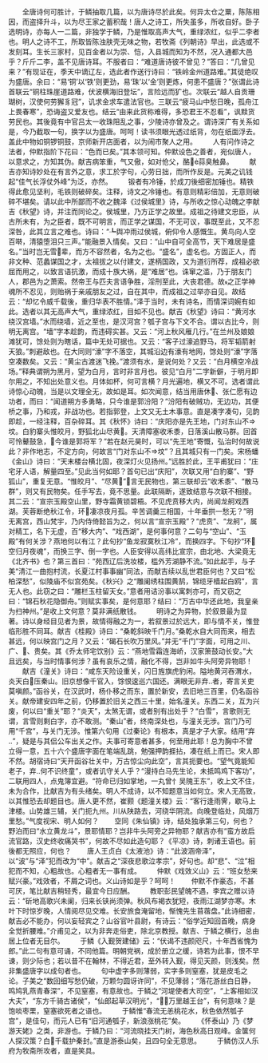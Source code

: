 <!-- { "loadSidebar": true } -->
　　全唐诗何可胜计，于鳞抽取几篇，以为唐诗尽於此矣。何异太仓之粟，陈陈相因，而盗择升斗，以为尽王家之蓄积哉！唐人之诗工，所失虽多，所收自好。卧子选明诗，亦每人一二篇，非独学于鳞，乃是惟取高声大气，重绿浓红，似乎二李者也。明人之诗不工，所取皆陈浊肤壳无味之物，若牧斋《列朝诗》早出，此选或不发刻耳。生长三家村，见百金者以为崇、恺，入县城而知为不然，况入通都大邑乎？斤斤二李，盖不见唐诗耳。不服者曰：“难道唐诗彼不曾见？”答曰：“几曾见来？”有现证在，季天中谪辽左，选此者作送行诗曰：“铁岭金州道路难。”其徒绝叹为盛唐。余曰：“易‘铜’以‘铁’则更劲，易‘珠’以‘金’则更炼，何患不盛唐？”张谓此诗首联云“铜柱珠崖道路难，伏波横海旧登坛”，言险远而犷也。次联云“越人自贡珊瑚树，汉使何劳獬豸冠”，讥求金求车遣法官也。三联云“疲马山中愁日晚，孤舟江上畏春寒”，恐诲盗又爱友也。结云“由来此货称难得，多恐君王不忍看”，讽黩货劳民也。其後竟有中官吕太一收珠阻乱之事，少陵诗亦曾及之。谓诗深广有关系如是，今乃截取一句，换字以为盛唐。呵呵！读书须眼光透过纸背，勿在纸面浮去。盖此中物如铜锣铜鼓，京师新开店面者，以为闹市聚人之用。
　　人有问作诗之法者，仲默指阶下花曰：“色而已矣。”其本领可知。仲默设色之善者，宛似唐人，以意求之，方知其伪。献吉病笨重，气又傲，如对伧父，酪蒜臭触鼻。
　　献吉亦知诗妙处在有言外之意，求工於字句，心劳日拙，而所作反是。元美之讥钱起“佳气长浮仗外峰”为泛，亦然。
　　锻者有冷锤，於成刀後细密加锤也。精铁得此愈见坚利，毛铁则破碎矣。注释，诗文之冷锤也。有意则精彩倍加，无意则破碎不堪矣。请以此中所鄙而不收之魏泽《过侯城里》诗，与所收之惊心动魄之李献吉《秋望》诗，并注而同论之。侯城里，乃方正学之故里。成祖之待建文忠臣，从古所未有，为之臣者，既不可明言，而正学之谋国，不无可议，事既至此，又不忍深咎，此其立言之难也。诗曰：“┺舆冲雨过侯城，俯仰令人感慨生。黄鸟向人空百啭，清猿堕泪只三声。”能融景入情矣。又曰：“山中自可全高节，天下难居是盛名。”当时岂无雪辈，而方不容然者，名为之也。“盛名”，虚名也。方固正人，而非文种、范蠡谋国之才，太祖拔之以付建文，遂柄国政，又为道衍所荐，成祖必欲屈而用之，以致言语抗激，而成十族大祸，是“难居”也。诛窜之滥，乃于朋友门人，郡邑为之萧索。然帝王与匹夫言语争胜，淫刑至此，大丧君德。故之正学神魂所不忍见，则贻祸于亲戚朋友之过，自在其中，而成祖之过举亦自见。故结云：“却忆令威千载後，重归华表不胜情。”泽于当时，未有诗名，而情深词婉有如此。选者以其无高声大气，重绿浓红，目如不见也。献吉《秋望》诗曰：“黄河水绕汉宫墙。”水而绕墙，近之至也，是汉河宫？瓠子宫与下文不合。谓以古比今，则明无离宫。“墙”字本趁韵，而违碍实甚。又云：“河上秋风雁几行。”在兰州及娘娘滩犹可，馀处则为瞎话，篇中无处可据也。又云：“客子过濠追野马，将军韬箭射天狼。”刺避敌也。在大同则“濠”字不落空，其城沿边有濠有地网，馀处则“濠”字落空凑数矣。又云：“黄尘古渡迷飞挽。”渡须有水，是说何处？又云：“白月横空冷战场。”释典谓朔为黑月，望为白月，言时非言月也。彼见“白月”二字新僻，于明月即尔用之，不知出处意义也。月体如杯，何可言横？月光遍地，横又不可。选者谓此诗惊心动魄，当是以文理全无，故如是耳。如次闻意，结当用唐休、张仁愿有边功者，而曰：“闻道朔方多勇略，只今谁是郭汾阳？”汾阳有破贼功，无边功，其便桥之事，乃和戎，非战功也。若指郭登，上文又无土木事意。直是凑字凑句，见韵即趁，一经注释，百杂碎耳。其《秋怀》诗曰：“庆阳亦是先王地，门对东山不坟。白豹寨头惟皎月，野狐北山尽黄。天清障塞收禾黍，日落溪山散马群。回首可怜鼙鼓急，今谁是郭将军？”若在赵元昊时，可以“先王地”寄慨，弘治时何故说此？非作地志，不定方向，何故言“门对东山不坟”？且其城只有一门矣。宋杨蟠《金山》诗曰：“天末楼台横北固，夜深灯火见扬州。”远胜於此，王平甫犹曰：“庄宅牙人语，解量四至。”见此当何如耶？首句已出“庆阳”，次联又用“白豹寨”、“野狐山”，重复无意。“惟皎月”、“尽黄”，言无民物也，第三联却云“收禾黍”、“散马群”，则又有民物矣。任手写去，竟不思量。此联隔断，遂致结意与次联不相接。其二云：“宣宗玉殿空山里，野寺霜黄锁碧梧。不见虎贲移大内，尚闻龙舸戏西湖。芙蓉断绝秋江令，环凄凉夜月孤。辛苦调羹三相国，十年垂拱一愁无？”明无离宫，西山梵宇，乃内侍倚懿旨为之，何以言“宣宗玉殿”？“虎贲”、“龙舸”，属对精工，名下无虚，百“移大内”、“戏西湖”，是何事何意？二句与“空山”、“玉殿”有何关涉？燕地何以有江？此句抄“鱼龙寂寞秋江冷”，而换四字。下句抄“环空归月夜魂”，而换三字、倒一字也。人臣安得以高纬比宣宗，由北地、大梁竟无《北齐书》也？第三首曰：“苑西辽后洗妆楼，槛外芳湖静不流。”如此起手，与子美“清江一曲抱村流，长夏江村事事幽”同法，而献吉续以乱世君臣何也？又曰“松柏深愁”，似陵庙不似宫苑矣。《秋兴》之“雕阑绣柱围黄鹄，锦缆牙樯起白鸥”，言无人也。此窃之曰：“雕栏玉柱留天女。”意者用诘汾事以寓刺亦可，而又窃之曰：“锦石秋花隐御舟。”则赋实事矣，是何意耶？结曰：“万古中华还此地，我皇亲为扫神州。”是收上文何意？莫非满纸散钱。
　　明诗之为异物，於叙景最为显著。诗以身经目见者为景，故情得融之为一，若叙景过於远大，即与情不关，惟登临形胜不同耳。献吉《桂殿》诗曰：“桑乾斜映千门月。”桑乾水自大同而来，相去甚远，何以映宫门之月？又云：“碣石长吹万里风。”并无“千门”字面，可用之川、广、、贵矣。其《乔太师宅饮别》云：“燕地雪霜连海峤，汉家箫鼓动长安。”大且远矣，与当时情事何涉？虽有哀乐之情，融化不得，岂非如牛头阿旁异物耶！
　　献吉《潼关》诗曰：“咸东天险设重关，闪日旌旗虎豹闲。隘地黄河吞渭水，炎天白压秦山。旧京想像千官入，馀恨逡巡六国还。满眼无非弃者，寄言关吏莫嗔颜。”函谷关，在汉武时，杨仆移之而东，置於新安，去旧地三百里，仍名函谷关。献帝建安四年之前，仍移置於旧关之西三十里，始名潼关。东西二关，互为兴废，何以曰“重关”耶？“炎天”，太煞无谓，或者别有出处乎？“白雪”，言歌则无谓，言雪则剩白字，亦不敢测。“秦山”者，终南深处也，与潼关无涉。宫门乃可用“千宫”，与关门无涉。惟第六句用《过秦论》有根本，真是才子大家。结用“弃”，疑是与其侣公车出关之作。夫事可寄意者甚多，何至用此耶！总为胸中不曾立得一意，五十六个盛唐字面在笔端乱跳，勉强押韵捱拈，凑在纸上而已。宋人即不然。胡宿诗曰“天开函谷壮关中，万古惊尘向此空”，言其扼要也。“望气竟能知老子，弃何不识终童”，或者讥守关人乎？“漫持白马先生论，未抵鸣鸡下客功”，二联用四人，点鬼簿宜避。“符命已归如掌地，一丸曾忄吴隗王东”，收上文不住，未为合作，比献吉为有头绪矣。明人不成诗，以不知题意当如何立。宋人无高致，以其惟恐去却题目也。唐人更不然，崔颢《题潼关楼》云：“客行逢雨霁，歇马上津楼。山势雄三辅，关门扼九州。川从陕路去，河绕华阴流。向晚登临处，风烟万里愁。”气度视宋、明人如何？
　　空同《朱仙镇》诗，结处独承第三句，何也？野泊而曰“水立黄龙斗”，景耶情耶？岂非牛头阿旁之异物耶？献吉亦有“蛮方故启流官路，汉史终收痛哭书”，何故不尽如此造句耶？《平凉》诗，刺诸王语也。前後都无照应，何也？
　　唐人王贞白《太液池》诗：“此波涵帝泽”，以“波”与“泽”犯而改为“中”。献吉之“深夜悲歌泣孝宗”，好句也。却“悲”、“泣”相犯而不知，心粗故也。心粗者无一事有成。
　　仲默《戏效义山》云：“班女愁来赋兴豪。”戏效者，不屑之词也。义山诗如是乎？呵呵！
　　仲默不作豪态，不甚可厌，笔比献吉稍轻秀，最宜今日应酬。
　　教职彭民望魄不遇，李宾之赠以诗云：“斫地高歌兴未阑，归来长铗尚须弹。秋风布褐衣犹短，夜雨江湖梦亦寒。木叶下时惊岁晚，人情阅尽见交难。长安旅食淹留地，惭愧先生苜蓿盘。”此诗细密，献吉必不能办，何以妄轻宾之？山谷官叶县尉，有诗云：“俗学近知回首晚，病身全觉折腰难。”介甫见之，以为非奔走俗吏，除北京教授。献吉、于鳞之横行，总由居上位者无目尔。
　　于鳞《入觐贺建储》云：“伏谒不违颜咫尺，十年西省愧为郎。”此二句有意可诵，不同他篇。明朝党祸，成於册立之缓，诗若为此事，恨不早谏，则少际也；若以昔不在翰林，不得近君，至外转入觐，得见天颜，则浅矣。然非集盛唐字以成句者也。
　　句中虚字多则薄弱，实字多则窒塞，犹是皮毛之论。子美之“数回细写愁仍破，万颗匀圆讶许同”，不见薄弱；“落花游丝白日静，鸣鸠乳燕青春深”，不见窒塞，有意故也。于鳞之“河堤使者大司空”，“上客相如汉大夫”，“东方千骑古诸侯”，“仙郎起草汉明光”，“万里越王台”，有何意味？是饱啖枣栗，窒塞欲死者之语也。
　　于鳞惟“春流无恙桃花水，秋色依然瓠子宫”，是佳句，而元人已有“旧河通瓠子，新浪涨桃花”矣。
　　《怀泰山》乃《梦游天姥》之类，非游也。于鳞乃曰：“河流晓挂天门树，海色秋高日观峰。金箧何人探汉策？白千载护秦封。”直是游泰山矣，且四句全无意思。
　　于鳞仿汉人乐府为牧斋所攻者，直是笑具。
